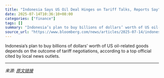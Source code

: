 ```yaml
---
title: "Indonesia Says US Oil Deal Hinges on Tariff Talks, Reports Say"
date: 2025-07-14T10:36:10+08:00
categories: ["finance"]
tags: []
summary: "Indonesia’s plan to buy billions of dollars’ worth of US oil-related goods depends on the outcome of tariff negotiations, according to a top official cited by local news outlets."
source_url: "https://www.bloomberg.com/news/articles/2025-07-14/indonesia-says-us-oil-deal-hinges-on-tariff-talks-media"
---
```


Indonesia’s plan to buy billions of dollars’ worth of US oil-related goods depends on the outcome of tariff negotiations, according to a top official cited by local news outlets.

---

*来源: [原文链接](https://www.bloomberg.com/news/articles/2025-07-14/indonesia-says-us-oil-deal-hinges-on-tariff-talks-media)*
